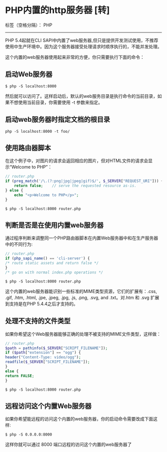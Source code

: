 # PHP内置的http服务器 [转]

标签（空格分隔）： PHP

---

PHP 5.4起就在CLI SAPI中内置了web服务器,但只是提供开发测试使用，不推荐使用中生产环境中。因为这个服务器接受处理请求时顺序执行的，不能并发处理。

这个内置的web服务器使用起来非常的方便，你只需要执行下面的命令：

## 启动Web服务器

```
$ php -S localhost:8000
```

然后就可以访问了。这样启动后，默认的web服务目录是执行命令的当前目录，如果不想使用当前目录，你需要使用 -t 参数来指定。

## 启动web服务器时指定文档的根目录

```
php -S localhost:8000 -t foo/
```

## 使用路由器脚本

在这个例子中，对图片的请求会返回相应的图片，但对HTML文件的请求会显示“Welcome to PHP”：

```php
// router.php
if (preg_match('/\.(?:png|jpg|jpeg|gif)$/', $_SERVER["REQUEST_URI"])) {
    return false;    // serve the requested resource as-is.
} else {
    echo "<p>Welcome to PHP</p>";
}
```

```
$ php -S localhost:8000 router.php
```

## 判断是否是在使用内置web服务器

通过程序判断来调整同一个PHP路由器脚本在内置Web服务器中和在生产服务器中的不同行为:

```php
// router.php
if (php_sapi_name() == 'cli-server') {
/* route static assets and return false */
}
/* go on with normal index.php operations */
```

```
$ php -S localhost:8000 router.php
```

这个内置的web服务器能识别一些标准的MIME类型资源，它们的扩展有：.css, .gif, .htm, .html, .jpe, .jpeg, .jpg, .js, .png, .svg, and .txt。对.htm 和 .svg 扩展到支持是在PHP 5.4.4之后才支持的。

## 处理不支持的文件类型

如果你希望这个Web服务器能够正确的处理不被支持的MIME文件类型，这样做：

```php
// router.php
$path = pathinfo($_SERVER["SCRIPT_FILENAME"]);
if ($path["extension"] == "ogg") {
header("Content-Type: video/ogg");
readfile($_SERVER["SCRIPT_FILENAME"]);
}
else {
return FALSE;
}
```

```
$ php -S localhost:8000 router.php
```

## 远程访问这个内置Web服务器

如果你希望能远程的访问这个内置的web服务器，你的启动命令需要改成下面这样:

```
$ php -S 0.0.0.0:8000
```

这样你就可以通过 8000 端口远程的访问这个内置的web服务器了

